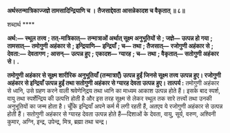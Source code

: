 **अर्थस्तन्मात्रिकाज्जज्ञे तामसादिन्द्रियाणि च ।** **तैजसाद्देवता आसन्नेकादश च वैकृतात् ॥ ८॥** 

शब्दार्थ **** 

**अर्थ:—** **स्थूल तत्त्व** **; तत्-मात्रिकात्—** **तन्मात्राओं अर्थात् सूक्ष्म अनुभूतियों से** **; जज्ञे—** **उत्पन्न हो गया** **; तामसात्—** **तमोगुणी** **अहंकार से** **; इन्द्रियाणि—** **इन्द्रियाँ** **; च—** **तथा** **; तैजसात्—** **रजोगुणी अहंकार से** **; देवता:—** **देवतागण** **; आसन्—** **उत्पन्न हुए** **;** **एकादश—** **ग्यारह** **; च—** **तथा** **; वैकृतात्—** **सतोगुणी अहंकार से।** **.** 

**तमोगुणी अहंकार से सूक्ष्म शारीरिक अनुभूतियाँ (तन्मात्राएँ) उत्पन्न हुईं जिनसे सूक्ष्म तत्त्व** **उत्पन्न हुए। रजोगुणी अहंकार से इन्द्रियाँ उत्पन्न हुईं तथा सतोगुणी अहंकार से ग्यारह देवता उत्पन्न** **हुए।** **तात्पर्य :** तमोगुणी अहंकार से ध्वनि, उसे ग्रहण करने वाली श्रवेणेनि्द्रय तथा ध्वनि का माध्यम आकाश उत्पन्न होते हैं। इसके बाद स्पर्श, वायु तथा स्पर्शेन्द्रिय की उत्पत्ति होती है और इस तरह सूक्ष्म से लेकर स्थूल तक सारे तत्त्वों तथा उनकी अनुभूतियों का जन्म होता है। चूँकि इन्द्रियाँ अपने कर्म में लगी रहती हैं, अतएव ये रजोगुणी अहंकार से उत्पन्न होती हैं। सतोगुणी अहंकार से ग्यारह देवता उत्पन्न होते हैं—दिशाओं के देवता, वायु, सूर्य, वरुण, अश्विनी कुमार, अग्नि, इन्द्र, उपेन्द्र, मित्र, ब्रह्मा तथा चन्द्र।  
